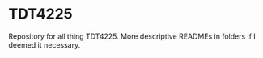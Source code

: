 # TDT4225

Repository for all thing TDT4225. More descriptive READMEs in folders if I deemed it necessary.
